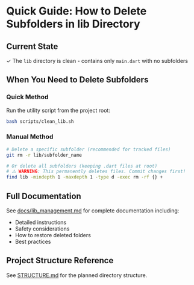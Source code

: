 # Quick Guide: How to Delete Subfolders in lib Directory

## Current State
✓ The `lib` directory is clean - contains only `main.dart` with no subfolders

## When You Need to Delete Subfolders

### Quick Method
Run the utility script from the project root:
```bash
bash scripts/clean_lib.sh
```

### Manual Method
```bash
# Delete a specific subfolder (recommended for tracked files)
git rm -r lib/subfolder_name

# Or delete all subfolders (keeping .dart files at root)
# ⚠️ WARNING: This permanently deletes files. Commit changes first!
find lib -mindepth 1 -maxdepth 1 -type d -exec rm -rf {} +
```

## Full Documentation
See [docs/lib_management.md](docs/lib_management.md) for complete documentation including:
- Detailed instructions
- Safety considerations
- How to restore deleted folders
- Best practices

## Project Structure Reference
See [STRUCTURE.md](STRUCTURE.md) for the planned directory structure.
